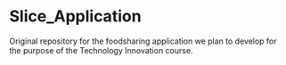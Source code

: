 # Slice_Application
Original repository for the foodsharing application we plan to develop for the purpose of the Technology Innovation course.
